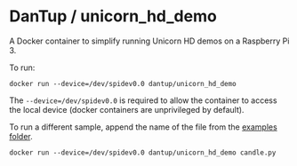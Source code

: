 # DanTup / unicorn_hd_demo

A Docker container to simplify running Unicorn HD demos on a Raspberry Pi 3.

To run:

```
docker run --device=/dev/spidev0.0 dantup/unicorn_hd_demo
```

The `--device=/dev/spidev0.0` is required to allow the container to access the local device (docker containers are unprivileged by default).

To run a different sample, append the name of the file from the [examples folder](https://github.com/pimoroni/unicorn-hat-hd/tree/master/examples).

```
docker run --device=/dev/spidev0.0 dantup/unicorn_hd_demo candle.py
```



